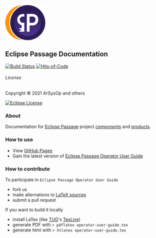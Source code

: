 <img src="https://github.com/eclipse-passage/passage-images/blob/master/images/org.eclipse.passage.loc.operator/png/icons/128.png"/>

## Eclipse Passage Documentation

[![Build Status](https://github.com/eclipse-passage/passage-docs/workflows/CI/badge.svg)](https://github.com/eclipse-passage/passage-docs/actions)
[![Hits-of-Code](https://hitsofcode.com/github/eclipse-passage/passage?branch=master)](https://hitsofcode.com/github/eclipse-passage/passage?branch=master/view?branch=master)

###### License 
Copyright © 2021 ArSysOp and others

[![Eclipse License](https://img.shields.io/badge/License-EPL--2.0-thistle.svg)](https://github.com/eclipse-passage/passage-docs/blob/master/LICENSE) 

### About
Documentation for [Eclipse Passage](https://projects.eclipse.org/projects/technology.passage) project [components](https://download.eclipse.org/passage/updates/release/2.0.0/) and [products](https://download.eclipse.org/passage/downloads/release/2.0.0/).

### How to use

 - View [GitHub Pages](https://eclipse-passage.github.io/passage-docs)
 - Gain the latest version of [Eclipse Passage Operator User Guide](https://github.com/eclipse-passage/passage-docs/blob/master/pdf/operator-user-guide.pdf)

### How to contribute
To participate in `Eclipse Passage Operator User Guide`
  - fork us
  - make alternations to [LaTeX sources](https://github.com/eclipse-passage/passage-docs/blob/master/src/tex/operator-user-guide.tex)
  - submit a pull request

If you want to build it locally
 - install LaTex (like [TUG](http://tug.org)'s [TexLive](https://tug.org/texlive/))
 - generate PDF with `> pdflatex operator-user-guide.tex`
 - generate html with `> htlatex operator-user-guide.tex`
